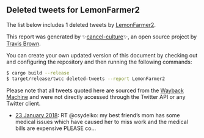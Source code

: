 ## Deleted tweets for LemonFarmer2

The list below includes 1 deleted tweets by
[LemonFarmer2](https://twitter.com/LemonFarmer2).



This report was generated by ✨[cancel-culture](https://github.com/travisbrown/cancel-culture)✨,
an open source project by [Travis Brown](https://twitter.com/travisbrown).

You can create your own updated version of this document by checking out and configuring the
repository and then running the following commands:

```bash
$ cargo build --release
$ target/release/twcc deleted-tweets --report LemonFarmer2
```

Please note that all tweets quoted here are sourced from the
[Wayback Machine](https://web.archive.org) and were not directly accessed through the Twitter API or
any Twitter client.

* [23 January 2018](https://web.archive.org/web/20180123140210/https://twitter.com/LemonFarmer2/status/955802844149571584): RT @csydelko: my best friend’s mom has some medical issues which have caused her to miss work and the medical bills are expensive PLEASE co… <!--955802844149571584-->
